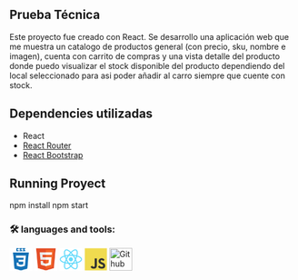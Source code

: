 <h2>Prueba Técnica</h2>

Este proyecto fue creado con React. Se desarrollo una aplicación web que me muestra un catalogo de productos general (con precio, sku, nombre e imagen), cuenta con carrito de compras y una vista detalle del producto donde puedo visualizar el stock disponible del producto dependiendo del local seleccionado para asi poder añadir al carro siempre que cuente con stock.

## Dependencies utilizadas

- React
- [React Router](https://reactrouter.com/en/main)
-  [React Bootstrap](https://react-bootstrap.github.io/)

## Running Proyect

npm install
npm start


### :hammer_and_wrench: languages and tools:

<div>
  <img src="https://github.com/devicons/devicon/blob/master/icons/css3/css3-plain-wordmark.svg" title="CSS3" alt="CSS" width="40" height= "40"/> 
  <img src="https://github.com/devicons/devicon/blob/master/icons/html5/html5-original.svg" title="HTML5" alt="HTML" width="40" height="40 "/> 
   <img src="https://github.com/devicons/devicon/blob/master/icons/react/react-original.svg" title="REACT" alt="REACT" width="40" height="40 "/> 
  <img src="https://github.com/devicons/devicon/blob/master/icons/javascript/javascript-original.svg" title="JavaScript" alt="JavaScript" width="40" height="40 "/> 
 <img src="https://www.freeiconspng.com/uploads/github-icon-1.png" title="Github" **alt="Github" width="40" height="40"/>
</div>
<br><br>




